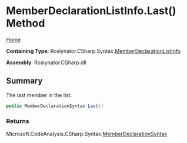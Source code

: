 <a name="_top"></a>

# MemberDeclarationListInfo\.Last\(\) Method

[Home](../../../../../README.md#_top)

**Containing Type**: Roslynator\.CSharp\.Syntax\.[MemberDeclarationListInfo](../README.md#_top)

**Assembly**: Roslynator\.CSharp\.dll

## Summary

The last member in the list\.

```csharp
public MemberDeclarationSyntax Last()
```

### Returns

Microsoft\.CodeAnalysis\.CSharp\.Syntax\.[MemberDeclarationSyntax](https://docs.microsoft.com/en-us/dotnet/api/microsoft.codeanalysis.csharp.syntax.memberdeclarationsyntax)

